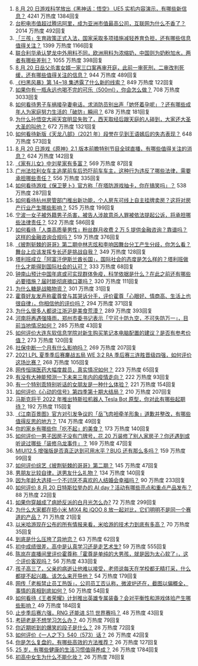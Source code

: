 1. [8 月 20 日游戏科学放出《黑神话：悟空》 UE5 实机内容演示，有哪些新信息？](https://www.zhihu.com/question/481112589) 4241 万热度 1384回复
1. [台积电市值超过腾讯阿里，成为亚洲市值最高公司，互联网为什么不香了？](https://www.zhihu.com/question/481131723) 2014 万热度 492回复
1. [「三孩」生育政策正式入法，国家采取多项措施减轻养育负担，还有哪些信息值得关注？](https://www.zhihu.com/question/481108926) 1399 万热度 1166回复
1. [联合利华承认梦龙中外用料不同，欧洲用料为浓缩奶，中国则为奶粉加水，两者有哪些差别？](https://www.zhihu.com/question/481091385) 1055 万热度 398回复
1. [8 月 20 日岳父杀害女婿一家三口案再审开庭，此前一审死刑，二审改判死缓，还有哪些值得关注的信息？](https://www.zhihu.com/question/481086692) 944 万热度 489回复
1. [《扫黑风暴》第 14~18 集透露了什么新的线索？](https://www.zhihu.com/question/481048120) 849 万热度 122回复
1. [如果你有一瓶永远也喝不完的可乐（500ml），你会怎么做？](https://www.zhihu.com/question/370130220) 708 万热度 3033回复
1. [如何看待男子车祸接孕妻电话，求消防员别出声「她怀着孕呢」？还有哪些成年人为家庭努力生活的「破防」瞬间？](https://www.zhihu.com/question/480890763) 678 万热度 181回复
1. [为什么孙悟空大闹天宫明显失败了，西天取经后跟天庭的人碰到，大家还大圣大圣的叫他？](https://www.zhihu.com/question/356018121) 672 万热度 1321回复
1. [如何看待新版《天龙八部》（2021 年）段誉在见到王语嫣后的失态表现？](https://www.zhihu.com/question/480726606) 648 万热度 573回复
1. [8 月 20 日游戏《原神》2.1 版本前瞻特别节目全球直播，有哪些值得关注的消息？](https://www.zhihu.com/question/481234357) 624 万热度 142回复
1. [《家有儿女》中刘星家有多富？](https://www.zhihu.com/question/280686956) 569 万热度 87回复
1. [广州法拉利女车主追尾前车后恐吓前车车主，这种行为违反了哪些法律，需要承担哪些责任？](https://www.zhihu.com/question/481030758) 556 万热度 335回复
1. [如何看待游戏《保卫萝卜》官方称「在塔防游戏抽卡，你在搞笑吗」？](https://www.zhihu.com/question/480111004) 538 万热度 287回复
1. [如何看待杭州房管部门推出新功能，个人房东可线上自主挂牌卖房？这将对房产行业产生哪些影响？](https://www.zhihu.com/question/480822915) 525 万热度 199回复
1. [宁波一女子被外籍男子杀害，被告人涉故意杀人罪被依法提起公诉，将承担哪些法律责任？](https://www.zhihu.com/question/481154899) 522 万热度 586回复
1. [如何看待「人类高质量男性」粉丝群月收费 2 万 5 提供金融咨询？靠谱吗？这样的金融咨询合规吗？](https://www.zhihu.com/question/480984317) 519 万热度 376回复
1. [《披荆斩棘的哥哥》第二期中林志炫和李响因舞台分工产生分歧，你怎么看？舞台上应该发挥专长还是挑战自我？](https://www.zhihu.com/question/481163505) 349 万热度 128回复
1. [塔利班成立「阿富汗伊斯兰酋长国」，国际社会的态度是怎么样的？塔利班做什么才能得到国际社会的认可？](https://www.zhihu.com/question/480152992) 333 万热度 68回复
1. [钟南山预计中国年底或可实现群体免疫，科学依据是什么？在此之前还有哪些必要措施？届时能彻底摘口罩吗？](https://www.zhihu.com/question/481200144) 320 万热度 111回复
1. [为什么糖是战略物资？](https://www.zhihu.com/question/50053883) 301 万热度 31回复
1. [霍尊好友发声称霍尊曾与其哭诉分手，评价霍尊「心眼好、情商高、生活上也很自律」，你相信他的评价吗？](https://www.zhihu.com/question/481150245) 294 万热度 371回复
1. [为什么很多人都说江浙沪是美食荒漠？](https://www.zhihu.com/question/456755817) 289 万热度 393回复
1. [河南将再遇强降雨，郑州市委书记表示「宁可十防九空，不可失防万一」，目前当地情况如何？](https://www.zhihu.com/question/480902272) 285 万热度 43回复
1. [如何评价大连东软信息学院对新生购买笔记本电脑配置的建议？是否有参考价值？](https://www.zhihu.com/question/481021993) 273 万热度 120回复
1. [社保中断一个月有什么影响吗？](https://www.zhihu.com/question/304891093) 269 万热度 207回复
1. [2021 LPL 夏季季后赛鏖战五局 WE 3:2 RA 季后赛三连胜晋级四强，如何评价这场比赛？](https://www.zhihu.com/question/481214223) 268 万热度 105回复
1. [网传恒瑞医药大幅度裁员，真实情况如何？](https://www.zhihu.com/question/479573620) 223 万热度 65回复
1. [有没有大神能预测一下未来三年内的疫情走向？](https://www.zhihu.com/question/478933195) 222 万热度 93回复
1. [有一个特别乖特别听话的女朋友是一种什么体验？](https://www.zhihu.com/question/38244646) 221 万热度 154回复
1. [如何评价《心动的信号》第四季第十期大结局？](https://www.zhihu.com/question/481253993) 210 万热度 207回复
1. [马斯克将于 2022 年推出特斯拉机器人 Tesla Bot 原型，你对此有哪些起期待？](https://www.zhihu.com/question/481142519) 192 万热度 115回复
1. [《江南百景图》官方对引发争议的「岳飞肉袒牵羊形象」道歉并整改，有哪些值得反思的地方？](https://www.zhihu.com/question/481247878) 174 万热度 49回复
1. [你的家乡有哪些你「吃不起」的美食？](https://www.zhihu.com/question/480324573) 173 万热度 140回复
1. [如何评价一男子因房子没有门牌号，花 20 万装修了别人家房子？你还遇到或听说过哪些「装修乌龙事件」？](https://www.zhihu.com/question/478369888) 169 万热度 47回复
1. [MIUI12.5 增强版是否真正达到可用水平？BUG 还有那么多吗？](https://www.zhihu.com/question/480869195) 159 万热度 99回复
1. [如何评价综艺《披荆斩棘的哥哥》第二期？](https://www.zhihu.com/question/481130898) 145 万热度 47回复
1. [男朋友比较自律，送男友什么礼物？](https://www.zhihu.com/question/56318740) 134 万热度 140回复
1. [因为年龄大选择一个不讨厌不喜欢的人结婚会幸福吗？](https://www.zhihu.com/question/476761274) 90 万热度 233回复
1. [如何评价 8 月 20 日特斯拉举办的 AI day？活动有哪些亮点和重点产品发布？](https://www.zhihu.com/question/481132976) 88 万热度 22回复
1. [如果你穿越成了病娇反派的白月光怎么办?](https://www.zhihu.com/question/407609343) 72 万热度 299回复
1. [为什么大家都在把小米 MIX4 和 iQOO 8 放一起对比，它们明明不是同一个赛道的产品？](https://www.zhihu.com/question/480712241) 71 万热度 21回复
1. [以米哈游现在公布的所有情报来看，米哈游的技术力到底有多高？](https://www.zhihu.com/question/472681007) 70 万热度 35回复
1. [到底是什么压垮了异地恋？](https://www.zhihu.com/question/479681398) 63 万热度 62回复
1. [初中成绩很差，高中是认真学习还是走艺术生?](https://www.zhihu.com/question/475016281) 59 万热度 555回复
1. [陈岚在直播间里评价霍尊称「霍尊是单纯的大男孩，就是因为太心软了」，这个评价客观吗？](https://www.zhihu.com/question/480950001) 56 万热度 433回复
1. [孩子高三了，父亲的病逝让他难以接受，老师说每天在学校都无精打采，什么都提不起兴趣。该怎么来开导他？](https://www.zhihu.com/question/478793873) 54 万热度 179回复
1. [网传「老板禁止员工热饭」，公司员工否认称，微波炉还在，截图以偏概全，事情的真相到底如何？](https://www.zhihu.com/question/480938046) 50 万热度 54回复
1. [如何看待《王者荣耀》计划推出英雄专属装备？会对平衡性和游戏体验产生哪些影响？](https://www.zhihu.com/question/480725650) 49 万热度 184回复
1. [止步季后赛六强，RNG 还能进 S11 世界赛吗？](https://www.zhihu.com/question/481053756) 48 万热度 43回复
1. [考研老是不想学习怎么办？](https://www.zhihu.com/question/468176197) 40 万热度 79回复
1. [你近期听到的爆笑的段子是什么？](https://www.zhihu.com/question/476560453) 28 万热度 72回复
1. [如何评价《一人之下》540（573）话？](https://www.zhihu.com/question/480983061) 26 万热度 42回复
1. [你是怎么复盘的，有哪些高效的方法推荐？](https://www.zhihu.com/question/406224720) 26 万热度 127回复
1. [25 岁，有哪些健康的生活习惯值得养成？](https://www.zhihu.com/question/296374184) 26 万热度 1784回复
1. [初高中女生为什么不能化妆？](https://www.zhihu.com/question/480537470) 26 万热度 78回复